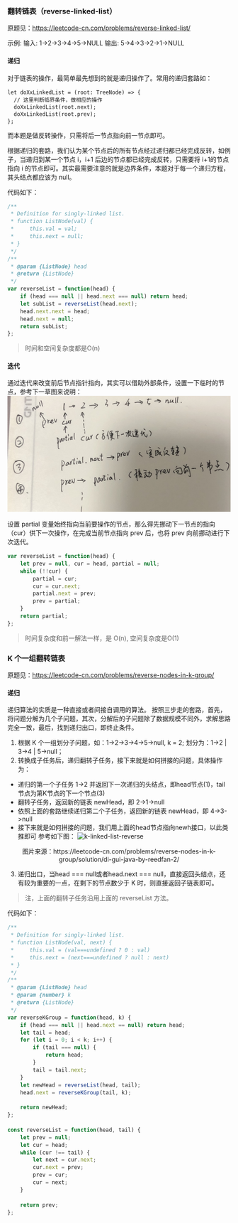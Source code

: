 ### 翻转链表（reverse-linked-list）

原题见：https://leetcode-cn.com/problems/reverse-linked-list/

示例:
输入: 1->2->3->4->5->NULL 
输出: 5->4->3->2->1->NULL

#### 递归
对于链表的操作，最简单最先想到的就是递归操作了。常用的递归套路如：
```JS
let doXxLinkedList = (root: TreeNode) => {
  // 这里判断临界条件，做相应的操作
  doXxLinkedList(root.next);
  doXxLinkedList(root.prev);
};
```

而本题是做反转操作，只需将后一节点指向前一节点即可。

根据递归的套路，我们认为某个节点后的所有节点经过递归都已经完成反转，如例子，当递归到某一个节点 i，i+1 后边的节点都已经完成反转，只需要将 i+1的节点指向 i 的节点即可。其实最需要注意的就是边界条件，本题对于每一个递归方程，其头结点都应该为 null。

代码如下：
```js
/**
 * Definition for singly-linked list.
 * function ListNode(val) {
 *     this.val = val;
 *     this.next = null;
 * }
 */
/**
 * @param {ListNode} head
 * @return {ListNode}
 */
var reverseList = function(head) {
    if (head === null || head.next === null) return head;
    let subList = reverseList(head.next);
    head.next.next = head;
    head.next = null;
    return subList;
};
```

> 时间和空间复杂度都是O(n)

#### 迭代
通过迭代来改变前后节点指针指向，其实可以借助外部条件，设置一下临时的节点，参考下一草图来说明：
![reverse-linked-list](./../../../assets/algorithm/linked-list/reverse-linked-list.jpeg)

设置 partial 变量始终指向当前要操作的节点，那么得先挪动下一节点的指向（cur）供下一次操作，在完成当前节点指向 prev 后，也将 prev 向前挪动进行下次迭代。

```js
var reverseList = function(head) {
    let prev = null, cur = head, partial = null;
    while (!!cur) {
        partial = cur;
        cur = cur.next;
        partial.next = prev;
        prev = partial;
    }
    return partial;
};
```

> 时间复杂度和前一解法一样，是 O(n), 空间复杂度是O(1)

### K 个一组翻转链表

原题见：https://leetcode-cn.com/problems/reverse-nodes-in-k-group/

#### 递归
递归算法的实质是一种直接或者间接自调用的算法。
按照三步走的套路，首先，将问题分解为几个子问题，其次，分解后的子问题除了数据规模不同外，求解思路完全一致，最后，找到递归出口，即终止条件。

1. 根据 K 个一组划分子问题，如：1->2->3->4->5->null, k = 2; 划分为：1->2 | 3->4 | 5->null；
2. 转换成子任务后，递归翻转子任务，接下来就是如何拼接的问题，具体操作为：
- 递归的第一个子任务 1->2 并返回下一次递归的头结点，即head节点(1)，tail 节点为第K节点的下一个节点(3)
- 翻转子任务，返回新的链表 newHead，即 2->1->null
- 依照上面的套路继续递归第二个子任务，返回新的链表 newHead，即 4->3->null
- 接下来就是如何拼接的问题，我们用上面的head节点指向newh接口，以此类推即可
参考如下图：
![k-linked-list-reverse](https://pic.leetcode-cn.com/f63d5ca4d3f055ce8e4591c8bc51c288791f88da9ccec9617bc8bb51c26163a2.png)
<center>图片来源：https://leetcode-cn.com/problems/reverse-nodes-in-k-group/solution/di-gui-java-by-reedfan-2/</center>

3. 递归出口，当head === null或者head.next === null，直接返回头结点，还有较为重要的一点，在剩下的节点数少于 K 时，则直接返回子链表即可。
> 注，上面的翻转子任务沿用上面的 reverseList 方法。

代码如下：
```js
/**
 * Definition for singly-linked list.
 * function ListNode(val, next) {
 *     this.val = (val===undefined ? 0 : val)
 *     this.next = (next===undefined ? null : next)
 * }
 */
/**
 * @param {ListNode} head
 * @param {number} k
 * @return {ListNode}
 */
var reverseKGroup = function(head, k) {
    if (head === null || head.next == null) return head;
    let tail = head;
    for (let i = 0; i < k; i++) {
        if (tail === null) {
            return head;
        }
        tail = tail.next;
    }
    let newHead = reverseList(head, tail);
    head.next = reverseKGroup(tail, k);

    return newHead;
};

const reverseList = function(head, tail) {
    let prev = null;
    let cur = head;
    while (cur !== tail) {
        let next = cur.next;
        cur.next = prev;
        prev = cur;
        cur = next;
    }

    return prev;
};
```
